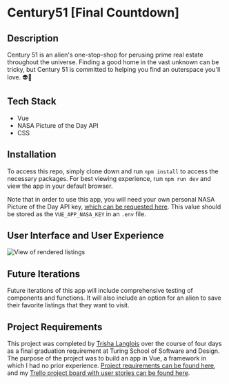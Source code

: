 # Century51 [Final Countdown]

## Description
Century 51 is an alien's one-stop-shop for perusing prime real estate throughout the universe.  Finding a good home in the vast unknown can be tricky, but Century 51 is committed to helping you find an outerspace you'll love. 👽🖤

## Tech Stack
* Vue 
* NASA Picture of the Day API
* CSS

## Installation

To access this repo, simply clone down and run `npm install` to access the necessary packages.  For best viewing experience, run `npm run dev` and view the app in your default browser.

Note that in order to use this app, you will need your own personal NASA Picture of the Day API key, [which can be requested here](https://api.nasa.gov/).  This value should be stored as the `VUE_APP_NASA_KEY` in an `.env` file.

## User Interface and User Experience 

![View of rendered listings](https://imgur.com/undefined.png)

## Future Iterations

Future iterations of this app will include comprehensive testing of components and functions.  It will also include an option for an alien to save their favorite listings that they want to visit.

## Project Requirements

This project was completed by [Trisha Langlois](https://github.com/trishalanglois) over the course of four days as a final graduation requirement at Turing School of Software and Design.  The purpose of the project was to build an app in Vue, a framework in which I had no prior experience.  [Project requirements can be found here](https://frontend.turing.io/projects/final-countdown.html), and my [Trello project board with user stories can be found here](https://trello.com/b/Qh6id7HL/final-countdown).

